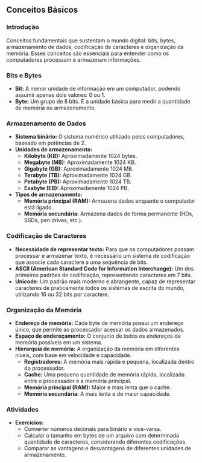 ## Conceitos Básicos

### Introdução

Conceitos fundamentais que sustentam o mundo digital: bits, bytes, armazenamento de dados, codificação de caracteres e organização da memória. Esses conceitos são essenciais para entender como os computadores processam e armazenam informações.

### Bits e Bytes

* **Bit:** A menor unidade de informação em um computador, podendo assumir apenas dois valores: 0 ou 1.
* **Byte:** Um grupo de 8 bits. É a unidade básica para medir a quantidade de memória ou armazenamento.

### Armazenamento de Dados

* **Sistema binário:** O sistema numérico utilizado pelos computadores, baseado em potências de 2.
* **Unidades de armazenamento:**
    * **Kilobyte (KB):** Aproximadamente 1024 bytes.
    * **Megabyte (MB):** Aproximadamente 1024 KB.
    * **Gigabyte (GB):** Aproximadamente 1024 MB.
    * **Terabyte (TB):** Aproximadamente 1024 GB.
    * **Petabyte (PB):** Aproximadamente 1024 TB.
    * **Exabyte (EB):** Aproximadamente 1024 PB.
* **Tipos de armazenamento:**
    * **Memória principal (RAM):** Armazena dados enquanto o computador está ligado.
    * **Memória secundária:** Armazena dados de forma permanente (HDs, SSDs, pen drives, etc.).

### Codificação de Caracteres

* **Necessidade de representar texto:** Para que os computadores possam processar e armazenar texto, é necessário um sistema de codificação que associe cada caractere a uma sequência de bits.
* **ASCII (American Standard Code for Information Interchange):** Um dos primeiros padrões de codificação, representando caracteres em 7 bits.
* **Unicode:** Um padrão mais moderno e abrangente, capaz de representar caracteres de praticamente todos os sistemas de escrita do mundo, utilizando 16 ou 32 bits por caractere.

### Organização da Memória

* **Endereço de memória:** Cada byte de memória possui um endereço único, que permite ao processador acessar os dados armazenados.
* **Espaço de endereçamento:** O conjunto de todos os endereços de memória possíveis em um sistema.
* **Hierarquia de memória:** A organização da memória em diferentes níveis, com base em velocidade e capacidade.
    * **Registradores:** A memória mais rápida e pequena, localizada dentro do processador.
    * **Cache:** Uma pequena quantidade de memória rápida, localizada entre o processador e a memória principal.
    * **Memória principal (RAM):** Maior e mais lenta que o cache.
    * **Memória secundária:** A mais lenta e de maior capacidade.

### Atividades

* **Exercícios:**
    * Converter números decimais para binário e vice-versa.
    * Calcular o tamanho em bytes de um arquivo com determinada quantidade de caracteres, considerando diferentes codificações.
    * Comparar as vantagens e desvantagens de diferentes unidades de armazenamento.
